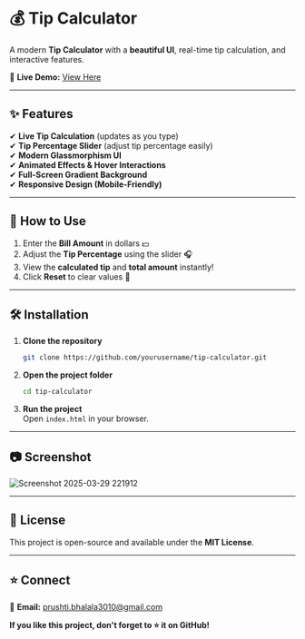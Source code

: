 # 💰 Tip Calculator

A modern **Tip Calculator** with a **beautiful UI**, real-time tip calculation, and interactive features.


🔗 **Live Demo:** [View Here](https://bhalalaprushti30.github.io/Tip-Calculator/)

---

## ✨ Features

✔ **Live Tip Calculation** (updates as you type)  
✔ **Tip Percentage Slider** (adjust tip percentage easily)  
✔ **Modern Glassmorphism UI**  
✔ **Animated Effects & Hover Interactions**  
✔ **Full-Screen Gradient Background**  
✔ **Responsive Design (Mobile-Friendly)**  

---

## 🚀 How to Use

1. Enter the **Bill Amount** in dollars 💵  
2. Adjust the **Tip Percentage** using the slider 🎧  
3. View the **calculated tip** and **total amount** instantly!  
4. Click **Reset** to clear values 🔄  

---

## 🛠️ Installation

1. **Clone the repository**  
   ```bash
   git clone https://github.com/yourusername/tip-calculator.git
   ```
2. **Open the project folder**  
   ```bash
   cd tip-calculator
   ```
3. **Run the project**  
   Open `index.html` in your browser.

---

## 📷 Screenshot
![Screenshot 2025-03-29 221912](https://github.com/user-attachments/assets/c8de082b-b2c8-4d4e-915a-df37d349c77d)


---

## 🐜 License

This project is open-source and available under the **MIT License**.

---

## ⭐ Connect

📧 **Email:** prushti.bhalala3010@gmail.com  

**If you like this project, don't forget to ⭐ it on GitHub!**

